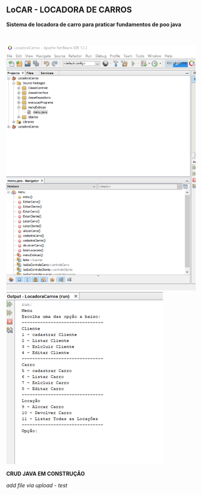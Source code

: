 
## LoCAR - LOCADORA DE CARROS

**Sistema de locadora de carro para praticar fundamentos de poo java**<br /><br /><br />


![Pack](https://github.com/JM-2/LoCAR-java/blob/main/img/pack.png)
![Menu1](https://github.com/JM-2/LoCAR-java/blob/main/img/Menu1.png)

**CRUD JAVA EM CONSTRUÇÃO**













_add file via upload - test_
